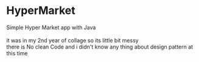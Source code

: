 # HyperMarket
Simple Hyper Market app with  Java 
<br><br>it was in my 2nd year of collage so its little bit messy 
<br>there is No clean Code and i didn't know any thing about design pattern at this time 
